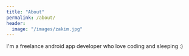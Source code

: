 ```yaml
---
title: "About"
permalink: /about/
header:
  image: "/images/zakim.jpg"
---
```


I'm a freelance android app developer who love coding
and sleeping :)
